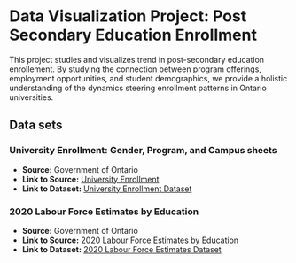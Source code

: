 # Data Visualization Project: Post Secondary Education Enrollment
This project studies and visualizes trend in post-secondary education enrollement. By studying the connection between program offerings, employment opportunities, and student demographics, we provide a holistic understanding of the dynamics steering enrollment patterns in Ontario universities. 

## Data sets
### University Enrollment: Gender, Program, and Campus sheets 
- **Source:** Government of Ontario 
- **Link to Source:** [University Enrollment](https://data.ontario.ca/dataset/university-enrolment)
- **Link to Dataset:** [University Enrollment Dataset](https://data.ontario.ca/dataset/45ccffe6-4ef7-4e21-8206-ef430faf6092/resource/59b71ef5-e837-4dc7-a7f4-e4921815871c/download/open_data_-_university_enrolment_2021-22.xlsx)

### 2020 Labour Force Estimates by Education 
- **Source:** Government of Ontario 
- **Link to Source:** [2020 Labour Force Estimates by Education](https://data.ontario.ca/dataset/labour-force-estimates-by-education/resource/de1d8a25-5c3c-4cf9-bd79-21169f886611)
- **Link to Dataset:** [2020 Labour Force Estimates Dataset](https://data.ontario.ca/dataset/4b129fc1-c211-4249-83e7-a3e5a011e8fb/resource/de1d8a25-5c3c-4cf9-bd79-21169f886611/download/data-2020.zip) 

